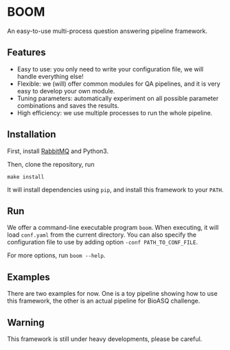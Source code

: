 # BOOM
An easy-to-use multi-process question answering pipeline framework.

## Features
- Easy to use: you only need to write your configuration file, we will handle everything else!
- Flexible: we (will) offer common modules for QA pipelines, and it is very easy to develop your own module.
- Tuning parameters: automatically experiment on all possible parameter combinations and saves the results.
- High efficiency: we use multiple processes to run the whole pipeline.

## Installation
First, install [RabbitMQ](https://www.rabbitmq.com/download.html) and Python3.

Then, clone the repository, run

	make install

It will install dependencies using `pip`, and install this framework to your `PATH`.

## Run
We offer a command-line executable program `boom`.
When executing, it will load `conf.yaml` from the current directory.
You can also specify the configuration file to use by adding option `-conf PATH_TO_CONF_FILE`.

For more options, run `boom --help`.

## Examples
There are two examples for now.
One is a toy pipeline showing how to use this framework, the other is an actual pipeline for BioASQ challenge.

## Warning
This framework is still under heavy developments,
please be careful.
